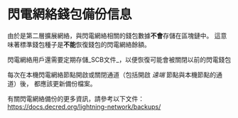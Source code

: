 # 閃電網絡錢包備份信息

由於是第二層擴展網絡，與閃電網絡相關的錢包數據**不會**存儲在區塊鏈中。
這意味著標準錢包種子是**不能**恢復錢包的閃電網絡餘額。

閃電網絡用戶還需要定期存儲_SCB文件_，以便恢復可能會被關閉以前的閃電錢包

每次在本機閃電網絡節點開啟或關閉通道（包括開啟 _遠端_ 節點與本機節點的通道）後，
都應該更新備份檔案。

有關閃電網絡備份的更多資訊，請參考以下文件：
https://docs.decred.org/lightning-network/backups/



